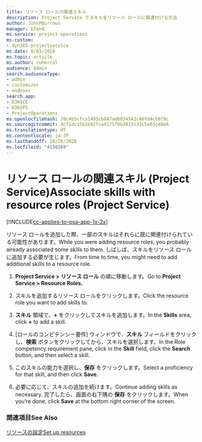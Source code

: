 ```yaml
---
title: リソース ロールの関連スキル
description: Project Service でスキルをリソース ロールに関連付ける方法
author: JohnPBurrows
manager: kfend
ms.service: project-operations
ms.custom:
- dyn365-projectservice
ms.date: 8/03/2018
ms.topic: article
ms.author: ruhercul
audience: Admin
search.audienceType:
- admin
- customizer
- enduser
search.app:
- D365CE
- D365PS
- ProjectOperations
ms.openlocfilehash: 70c4b5cfca1495cb887ad6034542c46fd4cb079c
ms.sourcegitcommit: 4cf1dc1561b92fca4175f0b3813133c5e63ce8e6
ms.translationtype: HT
ms.contentlocale: ja-JP
ms.lasthandoff: 10/28/2020
ms.locfileid: "4130269"
---
```

# <a name="associate-skills-with-resource-roles-project-service"></a><span data-ttu-id="21cf1-103">リソース ロールの関連スキル (Project Service)</span><span class="sxs-lookup"><span data-stu-id="21cf1-103">Associate skills with resource roles (Project Service)</span></span>

[!INCLUDE[cc-applies-to-psa-app-1x-2x](../includes/cc-applies-to-psa-app-1x-2x.md)]

<span data-ttu-id="21cf1-104">リソース ロールを追加した際、一部のスキルはそれらに既に関連付けられている可能性があります。</span><span class="sxs-lookup"><span data-stu-id="21cf1-104">While you were adding resource roles, you probably already associated some skills to them.</span></span> <span data-ttu-id="21cf1-105">しばしば、スキルをリソース ロールに追加する必要が生じます。</span><span class="sxs-lookup"><span data-stu-id="21cf1-105">From time to time, you might need to add additional skills to a resource role.</span></span>  
  
1.  <span data-ttu-id="21cf1-106">**Project Service > リソース ロール** の順に移動します。</span><span class="sxs-lookup"><span data-stu-id="21cf1-106">Go to **Project Service > Resource Roles.**</span></span>  
  
2.  <span data-ttu-id="21cf1-107">スキルを追加するリソース ロールをクリックします。</span><span class="sxs-lookup"><span data-stu-id="21cf1-107">Click the resource role you want to add skills to.</span></span>  
  
3.  <span data-ttu-id="21cf1-108">**スキル** 領域で、**+** をクリックしてスキルを追加します。</span><span class="sxs-lookup"><span data-stu-id="21cf1-108">In the **Skills** area, click **+** to add a skill.</span></span>  
  
4.  <span data-ttu-id="21cf1-109">[ロールのコンピテンシー要件] ウィンドウで、**スキル** フィールドをクリックし、**検索** ボタンをクリックしてから、スキルを選択します。</span><span class="sxs-lookup"><span data-stu-id="21cf1-109">In the Role competency requirement pane, click in the **Skill** field, click the **Search** button,  and then select a skill.</span></span>  
  
5.  <span data-ttu-id="21cf1-110">このスキルの能力を選択し、**保存** をクリックします。</span><span class="sxs-lookup"><span data-stu-id="21cf1-110">Select a proficiency for that skill, and then click **Save**.</span></span>  
  
6.  <span data-ttu-id="21cf1-111">必要に応じて、スキルの追加を続けます。</span><span class="sxs-lookup"><span data-stu-id="21cf1-111">Continue adding skills as necessary.</span></span> <span data-ttu-id="21cf1-112">完了したら、画面の右下隅の **保存** をクリックします。</span><span class="sxs-lookup"><span data-stu-id="21cf1-112">When you’re done, click **Save** at the bottom right corner of the screen.</span></span>  
  
### <a name="see-also"></a><span data-ttu-id="21cf1-113">関連項目</span><span class="sxs-lookup"><span data-stu-id="21cf1-113">See Also</span></span>  
 [<span data-ttu-id="21cf1-114">リソースの設定</span><span class="sxs-lookup"><span data-stu-id="21cf1-114">Set up resources</span></span>](../psa/set-up-resources.md)
